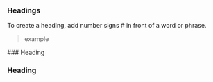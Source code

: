 ### Headings
To create a heading, add number signs \# in front of a word or phrase.
>example

\###  Heading 
### Heading